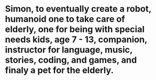 # Simon, to eventually create a robot, humanoid one to take care of elderly, one for being with special needs kids, age 7 - 13, companion, instructor for language, music, stories, coding, and games, and finaly a pet for the elderly.
